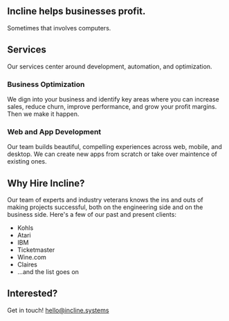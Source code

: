 ## Incline helps businesses profit.

Sometimes that involves computers.

## Services

Our services center around development, automation, and optimization.

### Business Optimization

We dign into your business and identify key areas where you can increase sales, reduce churn, improve performance, and grow your profit margins. Then we make it happen.

### Web and App Development

Our team builds beautiful, compelling experiences across web, mobile, and desktop. We can create new apps from scratch or take over maintence of existing ones.

## Why Hire Incline?

Our team of experts and industry veterans knows the ins and outs of making projects successful, both on the engineering side and on the business side.  Here's a few of our past and present clients:

* Kohls
* Atari
* IBM
* Ticketmaster
* Wine.com
* Claires
* ...and the list goes on

## Interested?

Get in touch! hello@incline.systems
